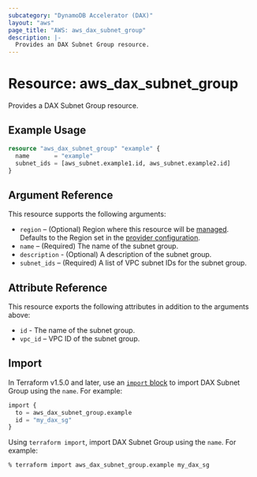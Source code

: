 ```yaml
---
subcategory: "DynamoDB Accelerator (DAX)"
layout: "aws"
page_title: "AWS: aws_dax_subnet_group"
description: |-
  Provides an DAX Subnet Group resource.
---
```


# Resource: aws_dax_subnet_group

Provides a DAX Subnet Group resource.

## Example Usage

```terraform
resource "aws_dax_subnet_group" "example" {
  name       = "example"
  subnet_ids = [aws_subnet.example1.id, aws_subnet.example2.id]
}
```

## Argument Reference

This resource supports the following arguments:

* `region` – (Optional) Region where this resource will be [managed](https://docs.aws.amazon.com/general/latest/gr/rande.html#regional-endpoints). Defaults to the Region set in the [provider configuration](https://registry.terraform.io/providers/hashicorp/aws/latest/docs#aws-configuration-reference).
* `name` – (Required) The name of the subnet group.
* `description` - (Optional) A description of the subnet group.
* `subnet_ids` – (Required) A list of VPC subnet IDs for the subnet group.

## Attribute Reference

This resource exports the following attributes in addition to the arguments above:

* `id` - The name of the subnet group.
* `vpc_id` – VPC ID of the subnet group.

## Import

In Terraform v1.5.0 and later, use an [`import` block](https://developer.hashicorp.com/terraform/language/import) to import DAX Subnet Group using the `name`. For example:

```terraform
import {
  to = aws_dax_subnet_group.example
  id = "my_dax_sg"
}
```

Using `terraform import`, import DAX Subnet Group using the `name`. For example:

```console
% terraform import aws_dax_subnet_group.example my_dax_sg
```
